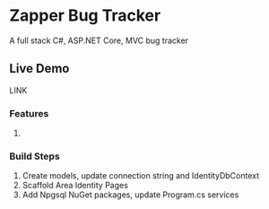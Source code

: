 # Zapper Bug Tracker

 A full stack C#, ASP.NET Core, MVC bug tracker  

 ## Live Demo

 LINK  

 ### Features

 1.  

 ### Build Steps

 1. Create models, update connection string and IdentityDbContext  
 2. Scaffold Area Identity Pages  
 3. Add Npgsql NuGet packages, update Program.cs services  
